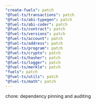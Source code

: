 ```yaml
---
"create-fuels": patch
"@fuel-ts/transactions": patch
"@fuel-ts/abi-typegen": patch
"@fuel-ts/abi-coder": patch
"@fuel-ts/contract": patch
"@fuel-ts/versions": patch
"@fuel-ts/account": patch
"@fuel-ts/address": patch
"@fuel-ts/program": patch
"@fuel-ts/crypto": patch
"@fuel-ts/hasher": patch
"@fuel-ts/logger": patch
"@fuel-ts/merkle": patch
"fuels": patch
"@fuel-ts/utils": patch
"@fuel-ts/math": patch
---
```


chore: dependency pinning and auditing

